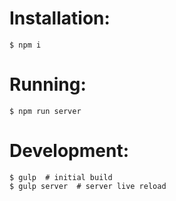 Installation:
============

```
$ npm i
```

Running:
=======

```
$ npm run server
```

Development:
============

```
$ gulp  # initial build
$ gulp server  # server live reload
```
